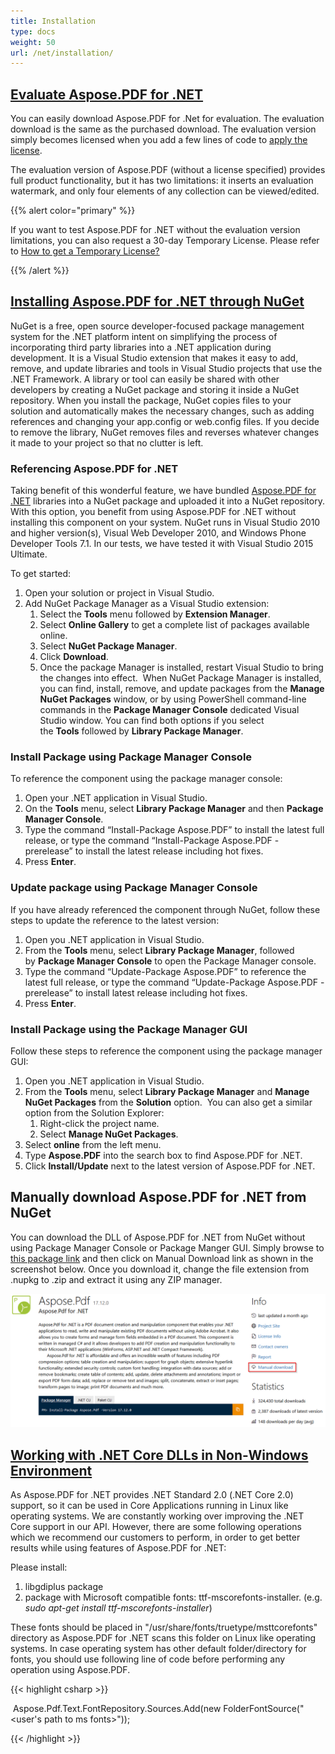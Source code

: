 ```yaml
---
title: Installation
type: docs
weight: 50
url: /net/installation/
---
```


## <ins>**Evaluate Aspose.PDF for .NET**
You can easily download Aspose.PDF for .Net for evaluation. The evaluation download is the same as the purchased download. The evaluation version simply becomes licensed when you add a few lines of code to [apply the license](/pdf/net/licensing/#licensing-loadingalicensefromastreamobjecthttps-//docs-asposeptyltd-com/display/pdfnet/licensing).

The evaluation version of Aspose.PDF (without a license specified) provides full product functionality, but it has two limitations: it inserts an evaluation watermark, and only four elements of any collection can be viewed/edited.

{{% alert color="primary" %}} 

If you want to test Aspose.PDF for .NET without the evaluation version limitations, you can also request a 30-day Temporary License. Please refer to [How to get a Temporary License?](https://purchase.aspose.com/temporary-license)

{{% /alert %}} 
## <ins>**Installing Aspose.PDF for .NET through NuGet**
NuGet is a free, open source developer-focused package management system for the .NET platform intent on simplifying the process of incorporating third party libraries into a .NET application during development. It is a Visual Studio extension that makes it easy to add, remove, and update libraries and tools in Visual Studio projects that use the .NET Framework. A library or tool can easily be shared with other developers by creating a NuGet package and storing it inside a NuGet repository. When you install the package, NuGet copies files to your solution and automatically makes the necessary changes, such as adding references and changing your app.config or web.config files. If you decide to remove the library, NuGet removes files and reverses whatever changes it made to your project so that no clutter is left.
### **Referencing Aspose.PDF for .NET**
Taking benefit of this wonderful feature, we have bundled [Aspose.PDF for .NET](https://www.nuget.org/packages/Aspose.PDF) libraries into a NuGet package and uploaded it into a NuGet repository. With this option, you benefit from using Aspose.PDF for .NET without installing this component on your system. NuGet runs in Visual Studio 2010 and higher version(s), Visual Web Developer 2010, and Windows Phone Developer Tools 7.1. In our tests, we have tested it with Visual Studio 2015 Ultimate.

To get started:

1. Open your solution or project in Visual Studio.
1. Add NuGet Package Manager as a Visual Studio extension:
   1. Select the **Tools** menu followed by **Extension Manager**.
   1. Select **Online Gallery** to get a complete list of packages available online.
   1. Select **NuGet Package Manager**.
   1. Click **Download**.
   1. Once the package Manager is installed, restart Visual Studio to bring the changes into effect. 
      When NuGet Package Manager is installed, you can find, install, remove, and update packages from the **Manage NuGet Packages** window, or by using PowerShell command-line commands in the **Package Manager Console** dedicated Visual Studio window. You can find both options if you select the **Tools** followed by **Library Package Manager**.
### **Install Package using Package Manager Console**
To reference the component using the package manager console:

1. Open your .NET application in Visual Studio.
1. On the **Tools** menu, select **Library Package Manager** and then **Package Manager Console**.
1. Type the command “Install-Package Aspose.PDF” to install the latest full release, or type the command “Install-Package Aspose.PDF -prerelease” to install the latest release including hot fixes.
1. Press **Enter**.
### **Update package using Package Manager Console**
If you have already referenced the component through NuGet, follow these steps to update the reference to the latest version:

1. Open you .NET application in Visual Studio.
1. From the **Tools** menu, select **Library Package Manager**, followed by **Package Manager Console** to open the Package Manager console.
1. Type the command “Update-Package Aspose.PDF” to reference the latest full release, or type the command “Update-Package Aspose.PDF -prerelease” to install latest release including hot fixes.
1. Press **Enter**.
### **Install Package using the Package Manager GUI**
Follow these steps to reference the component using the package manager GUI:

1. Open you .NET application in Visual Studio.
1. From the **Tools** menu, select **Library Package Manager** and **Manage NuGet Packages** from the **Solution** option. 
   You can also get a similar option from the Solution Explorer:
   1. Right-click the project name.
   1. Select **Manage NuGet Packages**.
1. Select **online** from the left menu.
1. Type **Aspose.PDF** into the search box to find Aspose.PDF for .NET.
1. Click **Install/Update** next to the latest version of Aspose.PDF for .NET.
## **Manually download Aspose.PDF for .NET from NuGet**
You can download the DLL of Aspose.PDF for .NET from NuGet without using Package Manager Console or Package Manger GUI. Simply browse to [this package link](https://www.nuget.org/packages/Aspose.PDF/) and then click on Manual Download link as shown in the screenshot below. Once you download it, change the file extension from .nupkg to .zip and extract it using any ZIP manager.



![todo:image_alt_text](installation_1.png)
## <ins>**Working with .NET Core DLLs in Non-Windows Environment**
As Aspose.PDF for .NET provides .NET Standard 2.0 (.NET Core 2.0) support, so it can be used in Core Applications running in Linux like operating systems. We are constantly working over improving the .NET Core support in our API. However, there are some following operations which we recommend our customers to perform, in order to get better results while using features of Aspose.PDF for .NET:

Please install:

1. libgdiplus package
1. package with Microsoft compatible fonts: ttf-mscorefonts-installer. (e.g. *sudo apt-get install ttf-mscorefonts-installer*)

These fonts should be placed in "/usr/share/fonts/truetype/msttcorefonts" directory as Aspose.PDF for .NET scans this folder on Linux like operating systems. In case operating system has other default folder/directory for fonts, you should use following line of code before performing any operation using Aspose.PDF.

{{< highlight csharp >}}

  Aspose.Pdf.Text.FontRepository.Sources.Add(new FolderFontSource("<user's path to ms fonts>"));

{{< /highlight >}}
